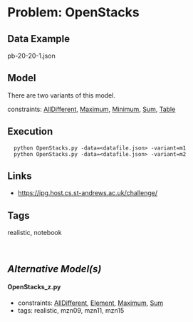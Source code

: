 # Problem: OpenStacks


## Data Example
  pb-20-20-1.json

## Model
  There are two variants of this model.

  constraints: [AllDifferent](https://pycsp.org/documentation/constraints/AllDifferent), [Maximum](https://pycsp.org/documentation/constraints/Maximum), [Minimum](https://pycsp.org/documentation/constraints/Minimum), [Sum](https://pycsp.org/documentation/constraints/Sum), [Table](https://pycsp.org/documentation/constraints/Table)

## Execution
```
  python OpenStacks.py -data=<datafile.json> -variant=m1
  python OpenStacks.py -data=<datafile.json> -variant=m2
```

## Links
  - https://ipg.host.cs.st-andrews.ac.uk/challenge/

## Tags
  realistic, notebook

<br />

## _Alternative Model(s)_

#### OpenStacks_z.py
 - constraints: [AllDifferent](https://pycsp.org/documentation/constraints/AllDifferent), [Element](https://pycsp.org/documentation/constraints/Element), [Maximum](https://pycsp.org/documentation/constraints/Maximum), [Sum](https://pycsp.org/documentation/constraints/Sum)
 - tags: realistic, mzn09, mzn11, mzn15
